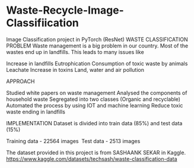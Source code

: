 # Waste-Recycle-Image-Classifiication
Image Classification project in PyTorch (ResNet)
WASTE CLASSIFICATION
PROBLEM
Waste management is a big problem in our country. Most of the wastes end up in landfills. This leads to many issues like

Increase in landfills
Eutrophication
Consumption of toxic waste by animals
Leachate
Increase in toxins
Land, water and air pollution

APPROACH

Studied white papers on waste management
Analysed the components of household waste
Segregated into two classes (Organic and recyclable)
Automated the process by using IOT and machine learning
Reduce toxic waste ending in landfills

IMPLEMENTATION
Dataset is divided into train data (85%) and test data (15%)  

Training data - 22564 images  Test data - 2513 images

The dataset provided in this project is from SASHAANK SEKAR in Kaggle.
https://www.kaggle.com/datasets/techsash/waste-classification-data
